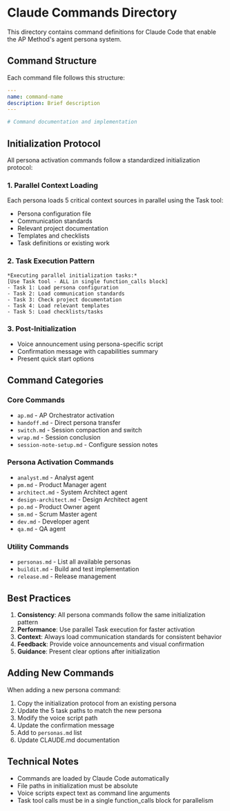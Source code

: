 # Claude Commands Directory

This directory contains command definitions for Claude Code that enable the AP Method's agent persona system.

## Command Structure

Each command file follows this structure:
```yaml
---
name: command-name
description: Brief description
---

# Command documentation and implementation
```

## Initialization Protocol

All persona activation commands follow a standardized initialization protocol:

### 1. Parallel Context Loading
Each persona loads 5 critical context sources in parallel using the Task tool:
- Persona configuration file
- Communication standards
- Relevant project documentation
- Templates and checklists
- Task definitions or existing work

### 2. Task Execution Pattern
```
*Executing parallel initialization tasks:*
[Use Task tool - ALL in single function_calls block]
- Task 1: Load persona configuration
- Task 2: Load communication standards
- Task 3: Check project documentation
- Task 4: Load relevant templates
- Task 5: Load checklists/tasks
```

### 3. Post-Initialization
- Voice announcement using persona-specific script
- Confirmation message with capabilities summary
- Present quick start options

## Command Categories

### Core Commands
- `ap.md` - AP Orchestrator activation
- `handoff.md` - Direct persona transfer
- `switch.md` - Session compaction and switch
- `wrap.md` - Session conclusion
- `session-note-setup.md` - Configure session notes

### Persona Activation Commands
- `analyst.md` - Analyst agent
- `pm.md` - Product Manager agent
- `architect.md` - System Architect agent
- `design-architect.md` - Design Architect agent
- `po.md` - Product Owner agent
- `sm.md` - Scrum Master agent
- `dev.md` - Developer agent
- `qa.md` - QA agent

### Utility Commands
- `personas.md` - List all available personas
- `buildit.md` - Build and test implementation
- `release.md` - Release management

## Best Practices

1. **Consistency**: All persona commands follow the same initialization pattern
2. **Performance**: Use parallel Task execution for faster activation
3. **Context**: Always load communication standards for consistent behavior
4. **Feedback**: Provide voice announcements and visual confirmation
5. **Guidance**: Present clear options after initialization

## Adding New Commands

When adding a new persona command:
1. Copy the initialization protocol from an existing persona
2. Update the 5 task paths to match the new persona
3. Modify the voice script path
4. Update the confirmation message
5. Add to `personas.md` list
6. Update CLAUDE.md documentation

## Technical Notes

- Commands are loaded by Claude Code automatically
- File paths in initialization must be absolute
- Voice scripts expect text as command line arguments
- Task tool calls must be in a single function_calls block for parallelism